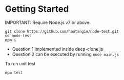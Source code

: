 # Getting Started
IMPORTANT: Require Node.js v7 or above.

```
git clone https://github.com/haotangio/node-test.git
cd node-test
npm i
```

 - Question 1 implemented inside deep-clone.js
 - Question 2 can be executed by running `node main.js`
 
To run unit test
```
npm test
```